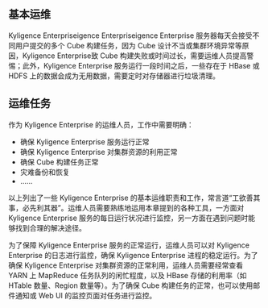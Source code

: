 ## 基本运维

Kyligence Enterpriseigence Enterpriseigence Enterprise 服务器每天会接受不同用户提交的多个 Cube 构建任务，因为 Cube 设计不当或集群环境异常等原因，Kyligence Enterprise致 Cube 构建失败或时间过长，需要运维人员提高警惕；此外，Kyligence Enterprise 服务运行一段时间之后，一些存在于 HBase 或 HDFS 上的数据会成为无用数据，需要定时对存储器进行垃圾清理。

## 运维任务

作为 Kyligence Enterprise 的运维人员，工作中需要明确：
* 确保 Kyligence Enterprise 服务运行正常
* 确保 Kyligence Enterprise 对集群资源的利用正常
* 确保 Cube 构建任务正常
* 灾难备份和恢复
* ……

以上列出了一些 Kyligence Enterprise 的基本运维职责和工作，常言道“工欲善其事，必先利其器”。运维人员需要熟练地运用本章提到的各种工具，一方面对 Kyligence Enterprise 服务的每日运行状况进行监控，另一方面在遇到问题时能够找到合理的解决途径。

为了保障 Kyligence Enterprise 服务的正常运行，运维人员可以对 Kyligence Enterprise 的日志进行监控，确保 Kyligence Enterprise 进程的稳定运行。为了确保 Kyligence Enterprise 对集群资源的正常利用，运维人员需要经常查看 YARN 上 MapReduce 任务队列的闲忙程度，以及 HBase 存储的利用率（如 HTable 数量、Region 数量等）。为了确保 Cube 构建任务的正常，也可以使用邮件通知或 Web UI 的监控页面对任务进行监控。